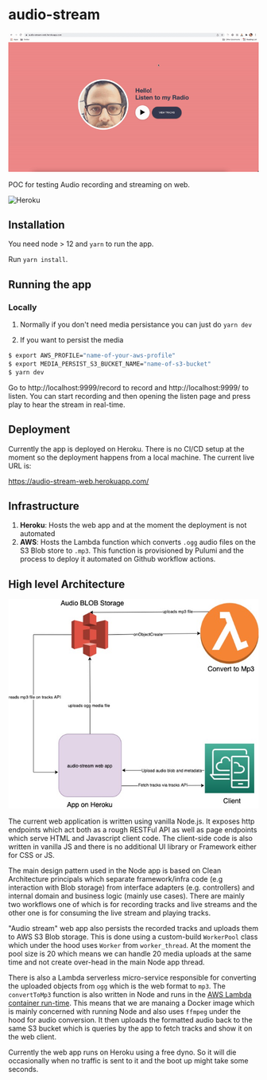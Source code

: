 # audio-stream

![Gif Demo](assets/audio-stream-screengrab.gif)

POC for testing Audio recording and streaming on web.

![Heroku](https://heroku-badge.herokuapp.com/?app=audio-stream-web)

## Installation

You need node > 12 and `yarn` to run the app.

Run `yarn install`.

## Running the app

### Locally

1. Normally if you don't need media persistance you can just do `yarn dev`

2. If you want to persist the media

```sh
$ export AWS_PROFILE="name-of-your-aws-profile"
$ export MEDIA_PERSIST_S3_BUCKET_NAME="name-of-s3-bucket"
$ yarn dev
```

Go to http://localhost:9999/record to record and http://localhost:9999/ to listen. You can start recording and then opening the listen page and press play to hear the stream in real-time.

## Deployment

Currently the app is deployed on Heroku. There is no CI/CD setup at the moment so the deployment happens from a local machine. The current live URL is:

https://audio-stream-web.herokuapp.com/

## Infrastructure

1. **Heroku**: Hosts the web app and at the moment the deployment is not automated
2. **AWS**: Hosts the Lambda function which converts `.ogg` audio files on the S3 Blob store to `.mp3`. This function is provisioned by Pulumi and the process to deploy it automated on Github workflow actions.

## High level Architecture

![Audio stream architecture diagram](assets/Audio-stream-architecture.jpeg)

The current web application is written using vanilla Node.js. It exposes http endpoints which act both as a rough RESTFul API as well as page endpoints which serve HTML and Javascript client code. The client-side code is also written in vanilla JS and there is no additional UI library or Framework either for CSS or JS.

The main design pattern used in the Node app is based on Clean Architecture principals which separate framework/infra code (e.g interaction with Blob storage) from interface adapters (e.g. controllers) and internal domain and business logic (mainly use cases). There are mainly two workflows one of which is for recording tracks and live streams and the other one is for consuming the live stream and playing tracks.

"Audio stream" web app also persists the recorded tracks and uploads them to AWS S3 Blob storage. This is done using a custom-build `WorkerPool` class which under the hood uses `Worker` from `worker_thread`. At the moment the pool size is 20 which means we can handle 20 media uploads at the same time and not create over-head in the main Node app thread.

There is also a Lambda serverless micro-service responsible for converting the uploaded objects from `ogg` which is the web format to `mp3`. The `convertToMp3` function is also written in Node and runs in the [AWS Lambda container run-time](https://docs.aws.amazon.com/lambda/latest/dg/runtimes-images.html). This means that we are manaing a Docker image which is mainly concerned with running Node and also uses `ffmpeg` under the hood for audio conversion. It then uploads the formatted audio back to the same S3 bucket which is queries by the app to fetch tracks and show it on the web client.

Currently the web app runs on Heroku using a free dyno. So it will die occasionally when no traffic is sent to it and the boot up might take some seconds.
